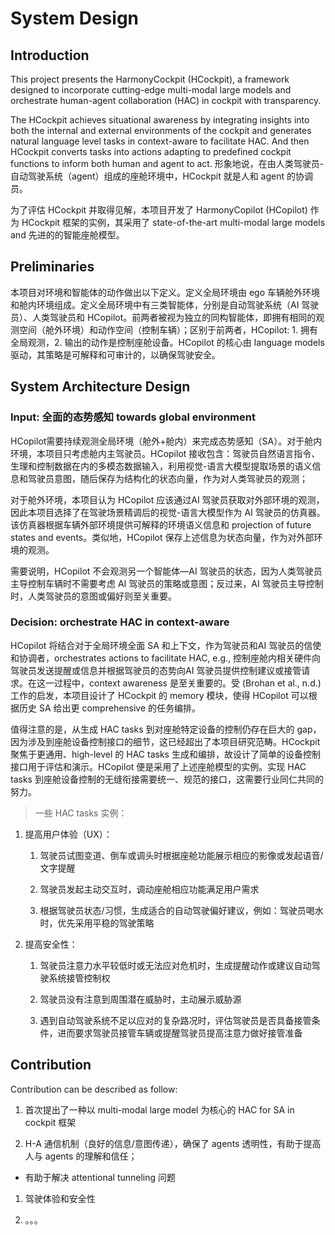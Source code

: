 # System Design

## Introduction

This project presents the HarmonyCockpit (HCockpit), a framework designed to incorporate cutting-edge multi-modal large models and orchestrate human-agent collaboration (HAC) in cockpit with transparency.

The HCockpit achieves situational awareness by integrating insights into both the internal and external environments of the cockpit and generates natural language level tasks in context-aware to facilitate HAC. And then HCockpit converts tasks into actions adapting to predefined cockpit functions to inform both human and agent to act. 形象地说，在由人类驾驶员-自动驾驶系统（agent）组成的座舱环境中，HCockpit 就是人和 agent 的协调员。

为了评估 HCockpit 并取得见解，本项目开发了 HarmonyCopilot (HCopilot) 作为 HCockpit 框架的实例，其采用了 state-of-the-art multi-modal large models and 先进的的智能座舱模型。

## Preliminaries

本项目对环境和智能体的动作做出以下定义。定义全局环境由 ego 车辆舱外环境和舱内环境组成。定义全局环境中有三类智能体，分别是自动驾驶系统（AI 驾驶员）、人类驾驶员和 HCopilot。前两者被视为独立的同构智能体，即拥有相同的观测空间（舱外环境）和动作空间（控制车辆）；区别于前两者，HCopilot: 1. 拥有全局观测，2. 输出的动作是控制座舱设备。HCopilot 的核心由 language models 驱动，其策略是可解释和可审计的，以确保驾驶安全。

## System Architecture Design

### Input: 全面的态势感知 towards global environment

HCopilot需要持续观测全局环境（舱外+舱内）来完成态势感知（SA）。对于舱内环境，本项目只考虑舱内主驾驶员。HCopilot 接收包含：驾驶员自然语言指令、生理和控制数据在内的多模态数据输入，利用视觉-语言大模型提取场景的语义信息和驾驶员意图，随后保存为结构化的状态向量，作为对人类驾驶员的观测；

对于舱外环境，本项目认为 HCopilot 应该通过AI 驾驶员获取对外部环境的观测，因此本项目选择了在驾驶场景精调后的视觉-语言大模型作为 AI 驾驶员的仿真器。该仿真器根据车辆外部环境提供可解释的环境语义信息和 projection of future states and events。类似地，HCopilot 保存上述信息为状态向量，作为对外部环境的观测。

需要说明，HCopilot 不会观测另一个智能体—AI 驾驶员的状态，因为人类驾驶员主导控制车辆时不需要考虑 AI 驾驶员的策略或意图；反过来，AI 驾驶员主导控制时，人类驾驶员的意图或偏好则至关重要。

### Decision: orchestrate HAC in context-aware

HCopilot 将结合对于全局环境全面 SA 和上下文，作为驾驶员和AI 驾驶员的信使和协调者，orchestrates actions to facilitate HAC, e.g., 控制座舱内相关硬件向驾驶员发送提醒或信息并根据驾驶员的态势向AI 驾驶员提供控制建议或接管请求。在这一过程中，context awareness 是至关重要的。受 (Brohan et al., n.d.) 工作的启发，本项目设计了 HCockpit 的 memory 模块，使得 HCopilot 可以根据历史 SA 给出更 comprehensive 的任务编排。

值得注意的是，从生成 HAC tasks 到对座舱特定设备的控制仍存在巨大的 gap，因为涉及到座舱设备控制接口的细节，这已经超出了本项目研究范畴。HCockpit 聚焦于更通用、high-level 的 HAC tasks 生成和编排，故设计了简单的设备控制接口用于评估和演示。HCopilot 便是采用了上述座舱模型的实例。实现 HAC tasks 到座舱设备控制的无缝衔接需要统一、规范的接口，这需要行业同仁共同的努力。

> 一些 HAC tasks 实例：

1.  提高用户体验（UX）：

    1.  驾驶员试图变道、倒车或调头时根据座舱功能展示相应的影像或发起语音/文字提醒

    2.  驾驶员发起主动交互时，调动座舱相应功能满足用户需求

    3.  根据驾驶员状态/习惯，生成适合的自动驾驶偏好建议，例如：驾驶员喝水时，优先采用平稳的驾驶策略

2.  提高安全性：

    1.  驾驶员注意力水平较低时或无法应对危机时，生成提醒动作或建议自动驾驶系统接管控制权

    2.  驾驶员没有注意到周围潜在威胁时，主动展示威胁源

    3.  遇到自动驾驶系统不足以应对的复杂路况时，评估驾驶员是否具备接管条件，进而要求驾驶员接管车辆或提醒驾驶员提高注意力做好接管准备

## Contribution

Contribution can be described as follow:

1.  首次提出了一种以 multi-modal large model 为核心的 HAC for SA in cockpit 框架

2.  H-A 通信机制（良好的信息/意图传递），确保了 agents 透明性，有助于提高人与 agents 的理解和信任；

- 有助于解决 attentional tunneling 问题

1.  驾驶体验和安全性

2.  。。。
